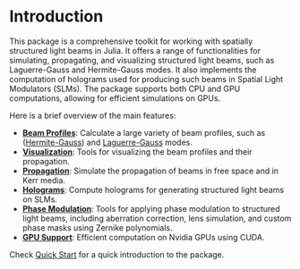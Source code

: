 # Introduction

This package is a comprehensive toolkit for working with spatially structured light beams in Julia. It offers a range of functionalities for simulating, propagating, and visualizing structured light beams, such as Laguerre-Gauss and Hermite-Gauss modes. It also implements the computation of holograms used for producing such beams in Spatial Light Modulators (SLMs). The package supports both CPU and GPU computations, allowing for efficient simulations on GPUs.

Here is a brief overview of the main features:
- **[Beam Profiles](@ref)**: Calculate a large variety of beam profiles, such as ([Hermite-Gauss](@ref)) and [Laguerre-Gauss](@ref) modes.
- **[Visualization](@ref)**: Tools for visualizing the beam profiles and their propagation.
- **[Propagation](@ref)**: Simulate the propagation of beams in free space and in Kerr media.
- **[Holograms](@ref)**: Compute holograms for generating structured light beams on SLMs.
- **[Phase Modulation](phase_modulation.md)**: Tools for applying phase modulation to structured light beams, including aberration correction, lens simulation, and custom phase masks using Zernike polynomials.
- **[GPU Support](@ref)**: Efficient computation on Nvidia GPUs using CUDA.

Check [Quick Start](@ref) for a quick introduction to the package.